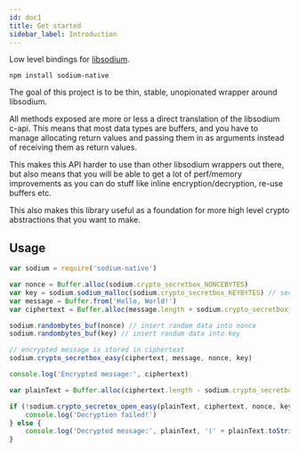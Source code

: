 ```yaml
---
id: doc1
title: Get started
sidebar_label: Introduction
---
```


Low level bindings for [libsodium](https://github.com/jedisct1/libsodium).

`npm install sodium-native`

The goal of this project is to be thin, stable, unopionated wrapper around libsodium.

All methods exposed are more or less a direct translation of the libsodium c-api. This means that most data types are buffers, and you have to manage allocating return values and passing them in as arguments instead of receiving them as return values.

This makes this API harder to use than other libsodium wrappers out there, but also means that you will be able to get a lot of perf/memory improvements as you can do stuff like inline encryption/decryption, re-use buffers etc.

This also makes this library useful as a foundation for more high level crypto abstractions that you want to make.

## Usage

``` js
var sodium = require('sodium-native')

var nonce = Buffer.alloc(sodium.crypto_secretbox_NONCEBYTES)
var key = sodium.sodium_malloc(sodium.crypto_secretbox_KEYBYTES) // secure buffer
var message = Buffer.from('Hello, World!')
var ciphertext = Buffer.alloc(message.length + sodium.crypto_secretbox_MACBYTES)

sodium.randombytes_buf(nonce) // insert random data into nonce
sodium.randombytes_buf(key) // insert random data into key

// encrypted message is stored in ciphertext
sodium.crypto_secretbox_easy(ciphertext, message, nonce, key)

console.log('Encrypted message:', ciphertext)

var plainText = Buffer.alloc(ciphertext.length - sodium.crypto_secretbox_MACBYTES)

if (!sodium.crypto_secretox_open_easy(plainText, ciphertext, nonce, key)) {
    console.log('Decryption failed!')
} else {
    console.log('Decrypted message:', plainText, '(' + plainText.toString() + ')')
}
```

